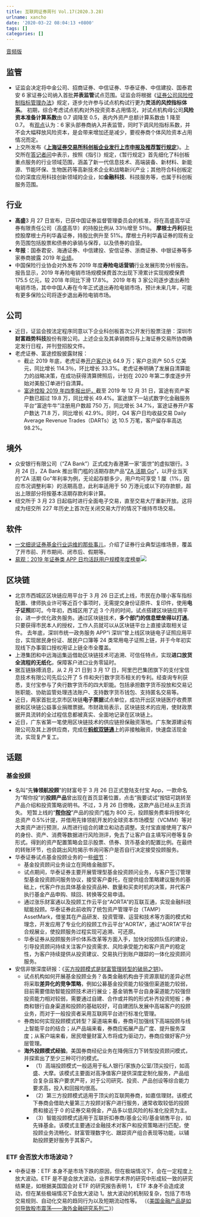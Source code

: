 ```yaml
---
title: 互联网证券周刊 Vol.17(2020.3.28)
urlname: xancho
date: '2020-03-22 08:04:13 +0800'
tags: []
categories: []
---
```


[音频版](https://www.yuque.com/preview/yuque/0/2020/mp3/147312/1585439872399-c1ecbbb4-6005-42c2-99f0-c0c2cd3dd8f2.mp3)

## 监管

- 证监会决定将中金公司、招商证券、中信证券、华泰证券、中信建投、国泰君安 6 家证券公司纳入首批**并表监管**试点范围。证监会将根据《[证券公司风险控制指标管理办法](http://www.gov.cn/gongbao/content/2016/content_5115853.htm)》规定，逐步允许参与试点机构试行更为**灵活的风控指标体系**。
  初期，综合考虑试点机构对外投资资本占用情况，对试点机构母公司**风险资本准备计算系数**由 0.7 调降至 0.5，表内外资产总额计算系数由 1 降至 0.7。
  有[观点](https://api3.cls.cn/share/article/467293?os=android&sv=734&app=)认为：6 家头部券商纳入并表监管，同时下调风险指标系数，并不会大幅释放风险资本，是会带来增加还是减少，要视券商个体风险资本占用情况而定。
- 上交所发布《[**上海证券交易所科创板企业发行上市申报及推荐暂行规定**](http://www.sse.com.cn/aboutus/mediacenter/hotandd/c/c_20200327_5020899.shtml)》。上交所在[答记者问](http://www.sse.com.cn/aboutus/mediacenter/hotandd/c/c_20200327_5020987.shtml)中表示，按照《指引》规定，《暂行规定》首先细化了科创板重点服务的行业领域范围，涵盖了新一代信息技术、高端装备、新材料、新能源、节能环保、生物医药等高新技术企业和战略新兴产业；其他符合科创板定位的深度应用科技创新领域的企业，如**金融科技**、科技服务等，也属于科创板服务范围。

## 行业

- **高盛**3 月 27 日宣布，已获中国证券监督管理委员会的核准，将在高盛高华证券有限责任公司（高盛高华）的持股比例从 33％增至 51％。
  **摩根士丹利**获批控股摩根士丹利华鑫证券，持股比例升至 51%。摩根士丹利华鑫证券的现有业务范围包括股票和债券的承销与保荐，以及债券的自营。
- **年报**：国泰君安、海通证券、中信建投、安信证券、浙商证券、中银证券等多家券商披露 2019 年[业绩](https://www.yuque.com/securities/secweekly/gvgtbk#WaAE)。
- 中国保险行业协会对外发布 2019 年度**寿险电话营销**行业发展形势分析报告。报告显示，2019 年寿险电销市场规模保费首次出现下滑累计实现规模保费 175.5 亿元，较 2018 年同比下滑 17.8%。 2019 年有 3 家公司逐步退出寿险电销市场，其中中国人寿在今年正式退出寿险电销市场，预计未来几年，可能有更多保险公司将逐步退出寿险电销市场。

## 公司

- 近日，证监会按法定程序同意以下企业科创板首次公开发行股票注册：深圳市**财富趋势科技**股份有限公司。上述企业及其承销商将与上海证券交易所协商确定发行日程，并刊登招股文件。
- 老虎证券、富途控股披露财报：
  - 截止 2019 年底，老虎证券[开户客户](https://finance.sina.com.cn/stock/hkstock/hkzmt/2020-03-26/doc-iimxxsth1947881.shtml)达 64.9 万；客户总资产 50.5 亿美元，同比增长 114.3％，环比增长 33.3%。老虎证券明确了发展自清算能力的战略决策，在成功获得清算牌照后，计划在 2020 年第二季度逐步开始对美股订单进行自清算。
  - [富途控股 2019 年四季报出炉，](https://api3.cls.cn/share/article/461060?os=android&sv=734&app=)截至 2019 年 12 月 31 日，富途有资产客户数已超过 19.8 万，同比增长 49.4%。富途旗下一站式数字化金融服务平台“富途牛牛”注册用户数超 750 万，同比增长 34.7%，富途证券开户客户数达 71.8 万，同比增长 42.9%。同时，Q4 客户日均收益交易 Daily Average Revenue Trades（DARTs）达 10.5 万笔，客户留存率高达 98.2%。

## 境外

- 众安银行有限公司（“ZA Bank”）正式成为香港第一家“面世”的虚拟银行。3 月 24 日，ZA Bank 推出零门槛的活期存款产品“[ZA 活期 Go](https://mp.weixin.qq.com/s/pxj434-JkUiNH6EHBhnuHw)”，以开业当天的“ZA 活期 Go”年利率为例，无论起存额多少，用户均可享受 1 厘（1%，因应市况调整利率）的活期高息，此利率适用于 50 万港元或以下的存款额，超出上限部分将按基本活期存款利率计算。
- 纽交所于 3 月 23 日起临时进行全面电子交易，直至交易大厅重新开放。这将成为纽交所 227 年历史上首次在关闭交易大厅的情况下维持市场交易。

## 软件

- [一文细说证券基金行业运维的那些事儿](https://juejin.im/entry/5b73bfb7f265da281b642915)，介绍了证券行业典型运维场景，覆盖了开市前、开市期间、闭市后、假期等。
- [易观：2019 年证券类 APP 日均活跃用户规模年度榜单](https://www.analysys.cn/article/analysis/detail/20019634)![](https://cdn.nlark.com/yuque/0/2020/png/147312/1585396734673-1910e7b9-86ff-4035-8d8e-9c8500ebaa0a.png#align=left&display=inline&height=806&originHeight=806&originWidth=441&size=0&status=done&style=none&width=441)

## 区块链

- 北京市西城区区块链应用平台于 3 月 26 日正式上线，市民在办理小客车指标配置、律师执业许可等近百个事项时，无需提交身份证原件、复印件，使用**电子证照**即可。今年初，西城区用了近 3 个月的时间，试点搭建区块链应用平台，进一步优化政务服务。通过区块链技术，**多个部门的信息壁垒得以打通**。只要获得市民本人的授权，工作人员就可以从区块链平台上直接读取相关证件。
  去年底，深圳市统一政务服务 APP“i 深圳”曾上线区块链电子证照应用平台，实现居民身份证、居民户口簿等 24 类常用电子证照上链，并于今年初实现线下办事窗口授权用证上链全市全覆盖。
- 上港集团和中远海运集运借助区块链技术可追溯、可信任特点，实现**进口放货全流程的无纸化**，保障客户进口业务零延时。
- 据互链脉搏消息，从 2 月 21 日到 3 月 17 日，阿里巴巴集团旗下的支付宝信息技术有限公司先后公开了 5 件和央行数字货币相关的专利。经查询专利获悉，支付宝参与了央行数字货币的四大职能。包括承担数字货币投放和交易记账职能、协助监管处理违法账户、支持数字货币钱包、支持匿名交易等。
- 近日，两家首批北京市区块链**电子票据**试点单位，成功开出区块链医疗收费票据和区块链公益事业捐赠票据。市财政局表示，区块链技术的应用，使财政票据开具流转的全过程信息都被真实、全面地记录在区块链上。
- 近日，广东省第一笔使用区块链技术的供应链担保融资落地。广东聚源建设有限公司及其上游供应商，完成在[**蚂蚁双链通**](https://mp.weixin.qq.com/s/XUM_QuaFliQXdyhJ-SyAzw)上的非接触融资，快速盘活现金流，实现复产复工。

## 话题

### 基金投顾

- 名叫“先**锋领航投顾**”的财富号于 3 月 26 日正式登陆支付宝 App，一款命名为“帮你投”的**投顾产品**曾出现在首页显著位置，点击“我要试试”按钮可跳转至产品介绍和投资策略说明书。不过，3 月 26 日傍晚，这款产品已经从主页消失。
  短暂上线的“[**帮你投**](http://finance.caixin.com/2020-03-27/101534668.html)”产品的投资门槛为 800 元，投顾服务费率将按年化总资产 0.5%计提，并借用先锋领航开发的全球资本市场模型（VCMM）等对大类资产进行预测，从而进行组合的建立和动态调整。支付宝直接使用了客户的身份、资产、消费等数据进行风险测评，免去了让客户自主填写问卷等复杂形式。得到的资产配置策略会显示股票、债券、货币基金的配置比例。在最终的转账环节，也会跳出风险揭示书询问客户是否自行决定接受投顾服务。
- 华泰证券试点基金投顾业务的一些[细节](https://m.21jingji.com/article/20200324/herald/cc5f9129bf9c29739ce3d32437f6359f.html)：
  - 基金投资顾问业务设立在网络金融部下。
  - 试点期间，华泰证券主要开展管理型基金投资顾问业务，与客户签订管理型基金投资顾问服务协议，接受客户委托，在提供组合策略建议服务的基础上，代客户作出具体基金投资品种、数量和买卖时机的决策，并代客户执行基金产品申购、赎回、转换等交易申请。
  - 通过涨乐财富通以及投顾工作云平台“AORTA”的互联互通，实现金融科技赋能投顾。华泰证券此前收购了统包资产管理平台（TAMP）AssetMark，借鉴其在产品研发、投资管理、运营和技术等方面的模式和理念，开发应用了专业化的投顾工作云平台“AORTA”，通过“AORTA”平台合规展业，使投顾服务过程实现可追溯、可还原。
  - 华泰证券从投顾服务评价体系改革等方面入手，加快对投顾队伍的建设，引导投资顾问持续关注客户投资需求、风险承受能力和客户资产的稳定性，为客户持续提供从投资建议、交易执行到账户跟踪的一体化投资顾问服务。
- 安信非银深度研报：《[买方投顾模式是财富管理转型的破局之钥](https://mp.weixin.qq.com/s/0qqwpqy_xwDrpGAmq6WFfQ)》。
  - 试点机构如何开展基金投顾业务？各类金融机构由于资源禀赋的差异必然将采取**差异化的竞争策略**，例如公募基金投资能力较强但渠道能力较弱，目前需要借助智能投顾技术进行展业；基金销售平台自身渠道能力较强但投资能力相对较弱，需要通过自建、合作或并购的形式补齐投资短板；券商和银行自身渠道和投顾的基础较好，可自建团队发展中高端客户的投顾业务，而对于一般投资者采用互联网平台进行标准化管理。
  - 券商如何实现投顾模式转型？渠道端来看，券商可加强线下高端投顾与线上智能平台的结合；从产品端来看，券商应拓展产品广度、提升服务深度；从客户端来看，居民增量财富入市将成为驱动力，券商应做好客户分层管理。
  - **海外投顾模式经验**。美国券商经纪业务在降佣压力下转型投资顾问模式，并探索出了至少三种可行的模式。
    - （1）高端投顾模式一般适用于私人银行/家族办公室/顶尖投行，如高盛、大摩。该模式主要面对高净值客户提供深度定制化服务，产品组合复杂且客户要求严苛，对于公司研究、投资、产品创设等综合能力要求高，投入和回报均很高。
    - （2）第三方投顾模式适用于顶尖的互联网券商，如嘉信理财。该模式下券商会借助大量第三方投顾对客户进行服务，通常收取较低的投顾费和接近于 0 的证券交易佣金，产品多以低风险的标准化投资为主。
    - （3）智能投顾模式适用于互联折扣券商/基金公司/基金销售平台，如先锋基金。该模式主要通过金融技术对客户和投资策略进行匹配，使投顾业务流畅化、财富管理数字化、跟踪资产组合表现等功能，以辅助投顾更好服务于其客户。

### ETF 会否放大市场波动？

- 中泰证券：ETF 本身不是市场下跌的原因，但在极端情况下，会在一定程度上放大波动。ETF 是不是会放大波动，业界和学术界的研究中形成较一致的研究结果是，如根据美国国会对 ETF 的研究报告表明 1， ETF 本身不会造成波动，但在某些极端情况下会放大波动 1。放大波动的机制较复杂，包括了市场交易规则、自动化交易的趋同行为以及短期流动性等。 （《[美国金融产品是如何导致股市震荡——海外金融研究系列二](http://pdf.dfcfw.com/pdf/H3_AP202003191376690217_1.pdf)》）
